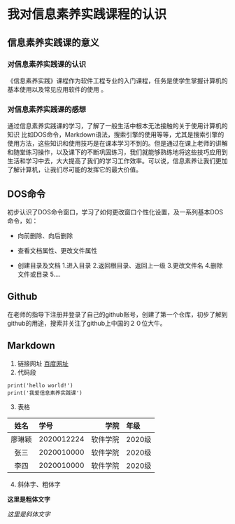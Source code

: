# 我对信息素养实践课程的认识

## 信息素养实践课的意义

### 对信息素养实践课的认识

《信息素养实践》课程作为软件工程专业的入门课程，任务是使学生掌握计算机的基本使用以及常见应用软件的使用 。

### 对信息素养实践课的感想

通过信息素养实践课的学习，了解了一般生活中根本无法接触的关于使用计算机的知识
比如DOS命令，Markdown语法，搜索引擎的使用等等，尤其是搜索引擎的使用方法，这些知识和使用技巧是在课本学习不到的。但是通过在课上老师的讲解和随堂练习操作，以及课下的不断巩固练习，我们就能够熟练地将这些技巧应用到生活和学习中去，大大提高了我们的学习工作效率。可以说，信息素养让我们更加了解计算机，让我们尽可能的发挥它的最大价值。

## DOS命令

初步认识了DOS命令窗口，学习了如何更改窗口个性化设置，及一系列基本DOS命令，如：
-  向前删除、向后删除
+ 查看文档属性、更改文件属性
* 创建目录及文档
  1.进入目录
  2.返回根目录、返回上一级
  3.更改文件名
  4.删除文件或目录
  5....

## Github

在老师的指导下注册并登录了自己的github账号，创建了第一个仓库，初步了解到github的用途，搜索并关注了github上中国的２０位大牛。

## Markdown

1. 链接网址
  [百度网址](https://www.baidu.com/?tn=44048691_1_oem_dg)
2. 代码段
```
print('hello world!')
print('我爱信息素养实践课')

```
3. 表格

|  姓名  | 学号       |     学院 | 年级   |
| :----: | :--------- | -------: | :----- |
| 廖琳颖 | 2020012224 | 软件学院 | 2020级 |
|  张三  | 2020010000 | 软件学院 | 2020级 |
|  李四  | 2020010000 | 软件学院 | 2020级 |

4. 斜体字、粗体字

  **这里是粗体文字**

  *这里是斜体文字*